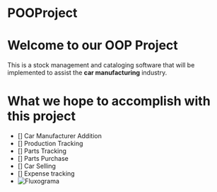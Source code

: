 # POOProject
# Welcome to our OOP Project
This is a stock management and cataloging software that will be implemented to assist the **car manufacturing** industry.

# What we hope to accomplish with this project
- [] Car Manufacturer Addition
- [] Production Tracking
- [] Parts Tracking
- [] Parts Purchase
- [] Car Selling
- [] Expense tracking
- ![Fluxograma](https://github.com/joaoson/POOProject/assets/101541460/3f7b8266-0a9e-431c-a11d-a9edba605b3a)
